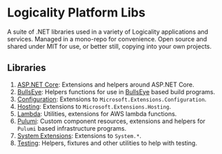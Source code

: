 # Logicality Platform Libs

A suite of .NET libraries used in a variety of Logicality applications and services.
Managed in a mono-repo for convenience. Open source and shared under MIT for use,
or better still, copying into your own projects.

## Libraries

1. [ASP.NET Core](/libs/aspnet-core): Extensions and helpers around ASP.NET Core.
1. [BullsEye](/libs/bullseye): Helpers functions for use in [BullsEye](https://github.com/adamralph/bullseye)
   based build programs.
1. [Configuration](/libs/configuration): Extensions to `Microsoft.Extensions.Configuration`.
1. [Hosting](/libs/hosting): Extensions to `Microsoft.Extensions.Hosting`.
1. [Lambda](/libs/lambda): Utilities, extensions for AWS lambda functions.
1. [Pulumi](/libs/pulumi): Custom component resources, extensions and helpers
   for `Pulumi` based infrastructure programs.
1. [System Extensions](/libs/system-extensions): Extensions to `System.*`.
1. [Testing](libs/testing/): Helpers, fixtures and other utilities to help with testing.
